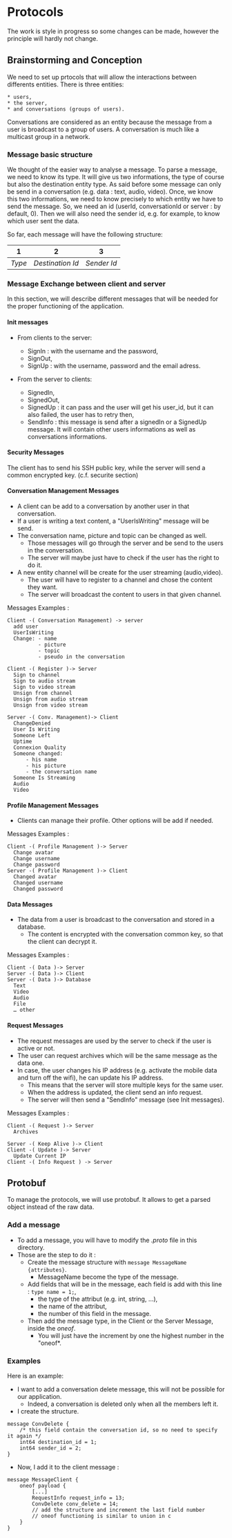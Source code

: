 # Protocols

The work is style in progress so some changes can be made, however the principle will hardly not change.

## Brainstorming and Conception

We need to set up prtocols that will allow the interactions between differents entities.
There is three entities:

	* users,
	* the server,
	* and conversations (groups of users).

Conversations are considered as an entity because the message from a user is broadcast to a group of users.
A conversation is much like a multicast group in a network.

### Message basic structure

We thought of the easier way to analyse a message. To parse a message, we need to know its type.
It will give us two informations, the type of course but also the destination entity type.
As said before some message can only be send in a conversation (e.g. data : text, audio, video).
Once, we know this two informations, we need to know precisely to which entity we have to send the message.
So, we need an id (userId, conversationId or server : by default, 0). Then we will also need the sender id,
e.g. for example, to know which user sent the data.

So far, each message will have the following structure:

| 1      | 2                | 3          |
| ------ | ---------------- | -----------|
| *Type* | *Destination Id* | *Sender Id*|


### Message Exchange between client and server

In this section, we will describe different messages that will be needed for the proper functioning of the application.

#### Init messages

- From clients to the server:

	- SignIn : with the username and the password,
	- SignOut,
	- SignUp : with the username, password and the email adress.

- From the server to clients:

	- SignedIn,
	- SignedOut,
	- SignedUp : it can pass and the user will get his user_id, but it can also failed, the user has to retry then,
	- SendInfo : this message is send after a signedIn or a SignedUp message. It will contain other users informations as well as conversations informations.

#### Security Messages

The client has to send his SSH public key, while the server will send a common encrypted key.
(c.f. securite section)

#### Conversation Management Messages

- A client can be add to a conversation by another user in that conversation.
- If a user is writing a text content, a "UserIsWriting" message will be send.
- The conversation name, picture and topic can be changed as well. 
	- Those messages will go through the server and be send to the users in the conversation.
	- The server will maybe just have to check if the user has the right to do it.
- A new entity channel will be create for the user streaming (audio,video).
	- The user will have to register to a channel and chose the content they want.
	- The server will broadcast the content to users in that given channel.

Messages Examples : 
```
Client -( Conversation Management) -> server
  add user
  UserIsWriting
  Change: - name
		  - picture
		  - topic
		  - pseudo in the conversation

Client -( Register )-> Server
  Sign to channel
  Sign to audio stream
  Sign to video stream
  Unsign from channel
  Unsign from audio stream
  Unsign from video stream

Server -( Conv. Management)-> Client
  ChangeDenied
  User Is Writing
  Someone Left
  Uptime
  Connexion Quality
  Someone changed:
	  - his name
	  - his picture
	  - the conversation name
  Someone Is Streaming
  Audio
  Video
```

#### Profile Management Messages

- Clients can manage their profile. Other options will be add if needed.

Messages Examples : 
```
Client -( Profile Management )-> Server
  Change avatar
  Change username
  Change password
Server -( Profile Management )-> Client
  Changed avatar
  Changed username
  Changed password
```

#### Data Messages

- The data from a user is broadcast to the conversation and stored in a database.
	- The content is encrypted with the conversation common key, so that the client can decrypt it.

Messages Examples : 
```
Client -( Data )-> Server
Server -( Data )-> Client
Server -( Data )-> Database
  Text
  Video
  Audio
  File
  … other
```

#### Request Messages

- The request messages are used by the server to check if the user is active or not.
- The user can request archives which will be the same message as the data one.
- In case, the user changes his IP address (e.g. activate the mobile data and turn off the wifi), he can update his IP address.
	- This means that the server will store multiple keys for the same user.
	- When the address is updated, the client send an info request.
	- The server will then send a "SendInfo" message (see Init messages).

Messages Examples : 
```
Client -( Request )-> Server
  Archives

Server -( Keep Alive )-> Client
Client -( Update )-> Server
  Update Current IP
Client -( Info Request ) -> Server
```

## Protobuf

To manage the protocols, we will use protobuf. It allows to get a parsed object instead of the raw data.

### Add a message

- To add a message, you will have to modify the *.proto* file in this directory.
- Those are the step to do it :
	- Create the message structure with `message MessageName {attributes}`.
		- MessageName become the type of the message.
	- Add fields that will be in the message, each field is add with this line : `type name = 1;`,
		- the type of the attribut (e.g. int, string, ...),
		- the name of the attribut,
		- the number of this field in the message.
	- Then add the message type, in the Client or the Server Message, inside the *oneof*.
		- You will just have the increment by one the highest number in the "oneof*.


### Examples

Here is an example:

- I want to add a conversation delete message, this will not be possible for our application. 
	- Indeed, a conversation is deleted only when all the members left it.
- I create the structure.

```
message ConvDelete {
	/* this field contain the conversation id, so no need to specify it again */
	int64 destination_id = 1;
	int64 sender_id = 2;
}
```

- Now, I add it to the client message : 
```
message MessageClient {
	oneof payload {
		[...]
		RequestInfo request_info = 13;
		ConvDelete conv_delete = 14;
		// add the structure and increment the last field number
		// oneof functioning is similar to union in c
	}
}
```
